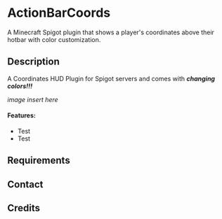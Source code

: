 # ActionBarCoords
A Minecraft Spigot plugin that shows a player's coordinates above their hotbar with color customization.

## Description
A Coordinates HUD Plugin for Spigot servers and comes with __*changing colors!!!*__

*image insert here*

#### Features:
- Test
- Test

## Requirements

## Contact

## Credits
